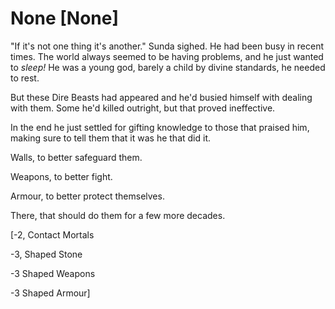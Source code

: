 # None [None]
"If it's not one thing it's another." Sunda sighed. He had been busy in recent times. The world always seemed to be having problems, and he just wanted to *sleep!* He was a young god, barely a child by divine standards, he needed to rest.

But these Dire Beasts had appeared and he'd busied himself with dealing with them. Some he'd killed outright, but that proved ineffective.

In the end he just settled for gifting knowledge to those that praised him, making sure to tell them that it was he that did it.

Walls, to better safeguard them.

Weapons, to better fight.

Armour, to better protect themselves.

There, that should do them for a few more decades.

\[-2, Contact Mortals

\-3, Shaped Stone

\-3 Shaped Weapons

\-3 Shaped Armour\]

